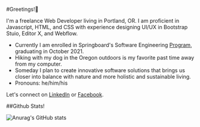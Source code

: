 #Greetings!🖖

I'm a freelance Web Developer living in Portland, OR. I am proficient in Javascript, HTML, and CSS with experience designing UI/UX in Bootstrap Stuio, Editor X, and Webflow.

- Currently I am enrolled in Springboard's Software Engineering <a href='https://www.springboard.com/courses/software-engineering-career-track/'>Program</a>, graduating in October 2021.
- Hiking with my dog in the Oregon outdoors is my favorite past time away from my computer.  
- Someday I plan to create innovative software solutions that brings us closer into balance with nature and more holistic and sustainable living.
- Pronouns: he/him/his


Let's connect on <a href='http://www.linkedin.com/in/bryantmac'>LinkedIn</a> or <a href='http://www.facebook.com/bryantm'>Facebook</a>.

##Github Stats!

![Anurag's GitHub stats](https://github-readme-stats.vercel.app/api?username=zataara&show_icons=true&theme=tokyonight)










